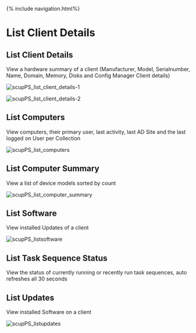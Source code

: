 {% include navigation.html%}

# List Client Details
## **List Client Details** 
View a hardware summary of a client (Manufacturer, Model, Serialnumber, Name, Domain, Memory, Disks and Config Manager Client details)

![scupPS_list_client_details-1](https://raw.githubusercontent.com/RobinBeismann/scupPS/master/docs/images/scupPS_list_client_details-1.png)

![scupPS_list_client_details-2](https://raw.githubusercontent.com/RobinBeismann/scupPS/master/docs/images/scupPS_list_client_details-2.png)

## **List Computers**
View computers, their primary user, last activity, last AD Site and the last logged on User per Collection

![scupPS_list_computers](https://raw.githubusercontent.com/RobinBeismann/scupPS/master/docs/images/scupPS_list_computers.png)

## **List Computer Summary**
View a list of device models sorted by count

![scupPS_list_computer_summary](https://raw.githubusercontent.com/RobinBeismann/scupPS/master/docs/images/scupPS_list_computer_summary.png)

## **List Software**
View installed Updates of a client

![scupPS_listsoftware](https://raw.githubusercontent.com/RobinBeismann/scupPS/master/docs/images/scupPS_listsoftware.png)

## **List Task Sequence Status** 
View the status of currently running or recently run task sequences, auto refreshes all 30 seconds

## **List Updates** 
View installed Software on a client

![scupPS_listupdates](https://raw.githubusercontent.com/RobinBeismann/scupPS/master/docs/images/scupPS_listupdates.png)